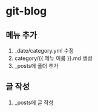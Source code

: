 # git-blog

## 메뉴 추가

1. _date/category.yml 수정
2. category/{{ 메뉴 이름 }}.md 생성
3. _posts에 폴더 추가 

## 글 작성

1. _posts에 글 작성



